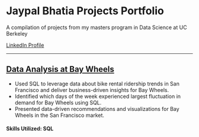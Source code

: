 # Jaypal Bhatia Projects Portfolio
A compilation of projects from my masters program in Data Science at UC Berkeley

[LinkedIn Profile](https://www.linkedin.com/in/jaypal-bhatia/)

----------------------------------------------------------------------------------------------------------------------

## [Data Analysis at Bay Wheels](https://github.com/jaypal-bhatia/jaypalprojects/blob/main/Jaypal_SQL%20Project.ipynb)

* Used SQL to leverage data about bike rental ridership trends in San Francisco and deliver business-driven insights for Bay Wheels. 
* Identified which days of the week experienced largest fluctuation in demand for Bay Wheels using SQL. 
* Presented data-driven recommendations and visualizations for Bay Wheels in the San Francisco market. 

#### Skills Utilized: SQL

